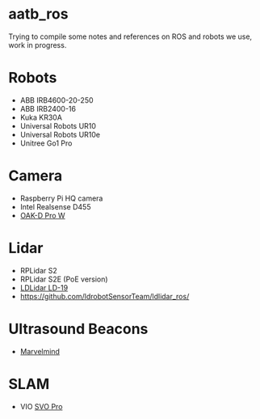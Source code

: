 # aatb_ros
Trying to compile some notes and references on ROS and robots we use, work in progress.

# Robots
- ABB IRB4600-20-250
- ABB IRB2400-16
- Kuka KR30A
- Universal Robots UR10
- Universal Robots UR10e
- Unitree Go1 Pro

# Camera
- Raspberry Pi HQ camera
- Intel Realsense D455
- [OAK-D Pro W](devices/oak-d-pro-w.md)

# Lidar
- RPLidar S2
- RPLidar S2E (PoE version)
- [LDLidar LD-19](https://www.waveshare.com/wiki/DTOF_LIDAR_LD19)
- https://github.com/ldrobotSensorTeam/ldlidar_ros/

# Ultrasound Beacons
- [Marvelmind](https://marvelmind.com/)

# SLAM
- VIO [SVO Pro](ros/svo.md)
